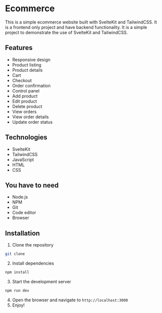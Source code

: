 # Ecommerce
This is a simple ecommerce website built with SvelteKit and TailwindCSS. It is a frontend only project and have backend functionality. It is a simple project to demonstrate the use of SvelteKit and TailwindCSS.

## Features
- Responsive design
- Product listing
- Product details
- Cart
- Checkout
- Order confirmation
- Control panel
- Add product
- Edit product
- Delete product
- View orders
- View order details
- Update order status

## Technologies
- SvelteKit
- TailwindCSS
- JavaScript
- HTML
- CSS

## You have to need
- Node.js
- NPM
- Git
- Code editor
- Browser

## Installation
1. Clone the repository
```bash
git clone
```
2. Install dependencies
```bash
npm install
```
3. Start the development server
```bash
npm run dev
```
4. Open the browser and navigate to `http://localhost:3000`
5. Enjoy!

